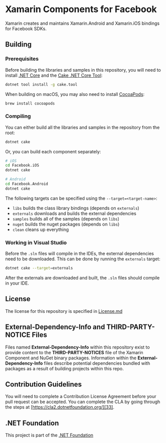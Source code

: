 # Xamarin Components for Facebook

Xamarin creates and maintains Xamarin.Android and Xamarin.iOS bindings for Facebook SDKs.

## Building 

### Prerequisites

Before building the libraries and samples in this repository, you will need to install [.NET Core][30] and the [Cake .NET Core Tool][32]:

```sh
dotnet tool install -g cake.tool
```

When building on macOS, you may also need to install [CocoaPods][31]:

```sh
brew install cocoapods
```

### Compiling

You can either build all the libraries and samples in the repository from the root:

```sh
dotnet cake
```

Or, you can build each component separately:

```sh
# iOS
cd Facebook.iOS
dotnet cake

# Android
cd Facebook.Android
dotnet cake
```

The following targets can be specified using the `--target=<target-name>`:

 - `libs` builds the class library bindings (depends on `externals`)
 - `externals` downloads and builds the external dependencies
 - `samples` builds all of the samples (depends on `libs`)
 - `nuget` builds the nuget packages (depends on `libs`)
 - `clean` cleans up everything


### Working in Visual Studio

Before the `.sln` files will compile in the IDEs, the external dependencies need to be downloaded. This can be done by running the `externals` target:

```sh
dotnet cake --target=externals
```

After the externals are downloaded and built, the `.sln` files should compile in your IDE.


## License

The license for this repository is specified in 
[License.md](License.md)

## External-Dependency-Info and THIRD-PARTY-NOTICE Files

Files named **External-Dependency-Info** within this repository exist to provide content to the **THIRD-PARTY-NOTICES** file of the Xamarin Component and NuGet binary packages. Information within the **External-Dependency-Info** files describe potential dependencies bundled with packages as a result of building projects within this repo. 

## Contribution Guidelines

You will need to complete a Contribution License Agreement before your pull request can be accepted. You can complete the CLA by going through the steps at [https://cla2.dotnetfoundation.org/][33].

## .NET Foundation
This project is part of the [.NET Foundation][34]


[1]: Facebook.Android
[2]: Facebook.AudienceNetwork.iOS
[3]: Facebook.iOS

[11]: https://components.xamarin.com/view/facebookandroid
[12]: https://components.xamarin.com/view/fbaudiencenetworkios
[13]: https://components.xamarin.com/view/facebookios

[21]: https://www.nuget.org/packages/Xamarin.Facebook.Android/
[23]: https://www.nuget.org/packages/Xamarin.Facebook.iOS/

[30]: https://dotnet.microsoft.com/download
[31]: https://cocoapods.org/
[32]: http://cakebuild.net
[33]: https://cla2.dotnetfoundation.org/
[34]: http://www.dotnetfoundation.org/projects

